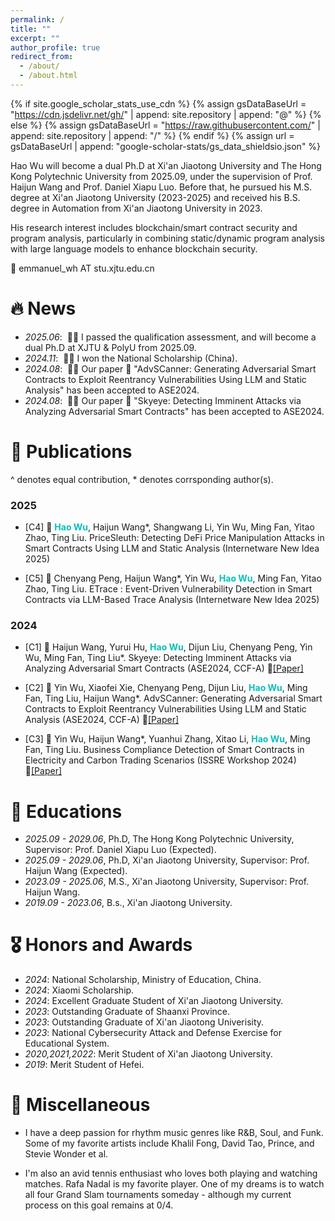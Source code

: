```yaml
---
permalink: /
title: ""
excerpt: ""
author_profile: true
redirect_from: 
  - /about/
  - /about.html
---
```


{% if site.google_scholar_stats_use_cdn %}
{% assign gsDataBaseUrl = "https://cdn.jsdelivr.net/gh/" | append: site.repository | append: "@" %}
{% else %}
{% assign gsDataBaseUrl = "https://raw.githubusercontent.com/" | append: site.repository | append: "/" %}
{% endif %}
{% assign url = gsDataBaseUrl | append: "google-scholar-stats/gs_data_shieldsio.json" %}

<span class='anchor' id='about-me'></span>

Hao Wu will become a dual Ph.D at Xi'an Jiaotong University and The Hong Kong Polytechnic University from 2025.09, under the supervision of Prof. Haijun Wang and Prof. Daniel Xiapu Luo. Before that, he pursued his M.S. degree at Xi'an Jiaotong University (2023-2025) and received his B.S. degree in Automation from Xi'an Jiaotong University in 2023.

His research interest includes blockchain/smart contract security and program analysis, particularly in combining static/dynamic program analysis with large language models to enhance blockchain security.

💬 emmanuel_wh AT stu.xjtu.edu.cn

<!-- I have published more than 100 papers at the top international AI conferences with total <a href='https://scholar.google.com/citations?user=DhtAFkwAAAAJ'>google scholar citations <strong><span id='total_cit'>260000+</span></strong></a> (You can also use google scholar badge <a href='https://scholar.google.com/citations?user=DhtAFkwAAAAJ'><img src="https://img.shields.io/endpoint?url={{ url | url_encode }}&logo=Google%20Scholar&labelColor=f6f6f6&color=9cf&style=flat&label=citations"></a>). -->


# 🔥 News
- *2025.06*: &nbsp;🎉🎉 I passed the qualification assessment, and will become a dual Ph.D at XJTU & PolyU from 2025.09.
- *2024.11*: &nbsp;🎉🎉 I won the National Scholarship (China).
- *2024.08*: &nbsp;🎉🎉 Our paper 📑 "AdvSCanner: Generating Adversarial Smart Contracts to Exploit Reentrancy Vulnerabilities Using LLM and Static Analysis" has been accepted to ASE2024.
- *2024.08*: &nbsp;🎉🎉 Our paper 📑 "Skyeye: Detecting Imminent Attacks via Analyzing Adversarial Smart Contracts" has been accepted to ASE2024.

# 📝 Publications 

^ denotes equal contribution, * denotes corrsponding author(s).
<!-- 📚 journel paper
📝 preprint paper -->

### 2025

- [C4] 📄 <strong style="color:#06C0B9">Hao Wu</strong>, Haijun Wang*, Shangwang Li, Yin Wu, Ming Fan, Yitao Zhao, Ting Liu. PriceSleuth: Detecting DeFi Price Manipulation Attacks in Smart Contracts Using LLM and Static Analysis (Internetware New Idea 2025)

- [C5] 📄 Chenyang Peng, Haijun Wang*, Yin Wu, <strong style="color:#06C0B9">Hao Wu</strong>, Ming Fan, Yitao Zhao, Ting Liu. ETrace : Event-Driven Vulnerability Detection in Smart Contracts via LLM-Based Trace Analysis (Internetware New Idea 2025)


### 2024

- [C1] 📄 Haijun Wang, Yurui Hu, <strong style="color:#06C0B9">Hao Wu</strong>, Dijun Liu, Chenyang Peng, Yin Wu, Ming Fan, Ting Liu*. Skyeye: Detecting Imminent Attacks via Analyzing Adversarial Smart Contracts (ASE2024, CCF-A) 🔗[[Paper]](https://dl.acm.org/doi/10.1145/3691620.3695526)

- [C2] 📄 Yin Wu, Xiaofei Xie, Chenyang Peng, Dijun Liu, <strong style="color:#06C0B9">Hao Wu</strong>, Ming Fan, Ting Liu, Haijun Wang*. AdvSCanner: Generating Adversarial Smart Contracts to Exploit Reentrancy Vulnerabilities Using LLM and Static Analysis (ASE2024, CCF-A) 🔗[[Paper]](https://dl.acm.org/doi/10.1145/3691620.3695482)

- [C3] 📄 Yin Wu, Haijun Wang*, Yuanhui Zhang, Xitao Li, <strong style="color:#06C0B9">Hao Wu</strong>, Ming Fan, Ting Liu. Business Compliance Detection of Smart Contracts in Electricity and Carbon Trading Scenarios (ISSRE Workshop 2024) 🔗[[Paper]](https://ieeexplore.ieee.org/document/10771465)




<!-- <div class='paper-box'><div class='paper-box-image'><div><div class="badge">CVPR 2016</div><img src='images/500x300.png' alt="sym" width="100%"></div></div>
<div class='paper-box-text' markdown="1">

[Deep Residual Learning for Image Recognition](https://openaccess.thecvf.com/content_cvpr_2016/papers/He_Deep_Residual_Learning_CVPR_2016_paper.pdf)

**Kaiming He**, Xiangyu Zhang, Shaoqing Ren, Jian Sun

[**Project**](https://scholar.google.com/citations?view_op=view_citation&hl=zh-CN&user=DhtAFkwAAAAJ&citation_for_view=DhtAFkwAAAAJ:ALROH1vI_8AC) <strong><span class='show_paper_citations' data='DhtAFkwAAAAJ:ALROH1vI_8AC'></span></strong>
- Lorem ipsum dolor sit amet, consectetur adipiscing elit. Vivamus ornare aliquet ipsum, ac tempus justo dapibus sit amet. 
</div>
</div> -->

<!-- - [Lorem ipsum dolor sit amet, consectetur adipiscing elit. Vivamus ornare aliquet ipsum, ac tempus justo dapibus sit amet](https://github.com), A, B, C, **CVPR 2020** -->


# 📖 Educations
- *2025.09 - 2029.06*, Ph.D, The Hong Kong Polytechnic University, Supervisor: Prof. Daniel Xiapu Luo (Expected).
- *2025.09 - 2029.06*, Ph.D, Xi'an Jiaotong University, Supervisor: Prof. Haijun Wang (Expected).
- *2023.09 - 2025.06*, M.S., Xi'an Jiaotong University, Supervisor: Prof. Haijun Wang.
- *2019.09 - 2023.06*, B.s., Xi'an Jiaotong University. 

# 🎖 Honors and Awards

- *2024*: National Scholarship, Ministry of Education, China.
- *2024*: Xiaomi Scholarship.
- *2024*: Excellent Graduate Student of Xi'an Jiaotong University.
- *2023*: Outstanding Graduate of Shaanxi Province.
- *2023*: Outstanding Graduate of Xi'an Jiaotong Univerisity.
- *2023*: National Cybersecurity Attack and Defense Exercise for Educational System.
- *2020,2021,2022*: Merit Student of Xi'an Jiaotong University.
- *2019*: Merit Student of Hefei.
<!-- - *2021.10* Lorem ipsum dolor sit amet, consectetur adipiscing elit. Vivamus ornare aliquet ipsum, ac tempus justo dapibus sit amet.  -->
<!-- - *2021.09* Lorem ipsum dolor sit amet, consectetur adipiscing elit. Vivamus ornare aliquet ipsum, ac tempus justo dapibus sit amet.  -->

<!-- # 💬 Invited Talks
- *2021.06*, Lorem ipsum dolor sit amet, consectetur adipiscing elit. Vivamus ornare aliquet ipsum, ac tempus justo dapibus sit amet. 
- *2021.03*, Lorem ipsum dolor sit amet, consectetur adipiscing elit. Vivamus ornare aliquet ipsum, ac tempus justo dapibus sit amet.  \| [\[video\]](https://github.com/) -->

<!-- # 💻 Internships
- *2019.05 - 2020.02*, [Lorem](https://github.com/), China. -->

# 🐯 Miscellaneous

- I have a deep passion for rhythm music genres like R&B, Soul, and Funk. Some of my favorite artists include Khalil Fong, David Tao, Prince, and Stevie Wonder et al.

- I'm also an avid tennis enthusiast who loves both playing and watching matches. Rafa Nadal is my favorite player. One of my dreams is to watch all four Grand Slam tournaments someday - although my current process on this goal remains at 0/4. 